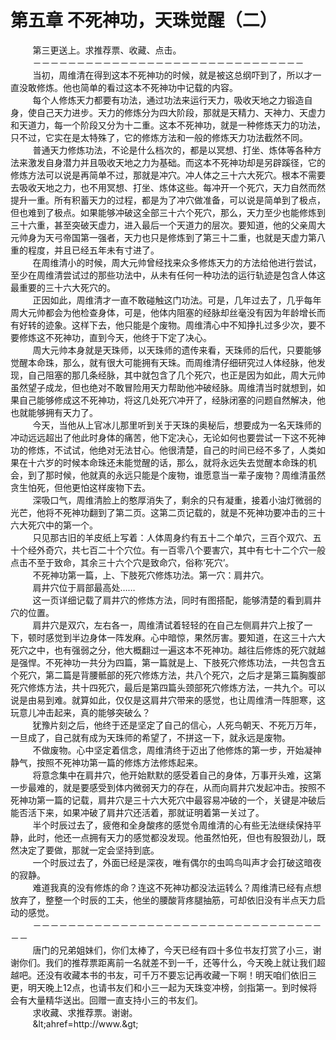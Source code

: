 <h1>第五章 不死神功，天珠觉醒（二）</h1>
<div id="content">&nbsp&nbsp&nbsp&nbsp&nbsp&nbsp&nbsp&nbsp
 第三更送上。求推荐票、收藏、点击。
 <br/>&nbsp&nbsp&nbsp&nbsp&nbsp&nbsp&nbsp&nbsp
 －－－－－－－－－－－－－－－－－－－－－－－－－－－－－－－
 <br/>&nbsp&nbsp&nbsp&nbsp&nbsp&nbsp&nbsp&nbsp
 当初，周维清在得到这本不死神功的时候，就是被这总纲吓到了，所以才一直没敢修炼。他也简单的看过这本不死神功中记载的内容。
 <br/>&nbsp&nbsp&nbsp&nbsp&nbsp&nbsp&nbsp&nbsp
 每个人修炼天力都要有功法，通过功法来运行天力，吸收天地之力锻造自身，使自己天力进步。天力的修炼分为四大阶段，那就是天精力、天神力、天虚力和天道力，每一个阶段又分为十二重。这本不死神功，就是一种修炼天力的功法，只不过，它实在是太特殊了，它的修炼方法和一般的修炼天力功法截然不同。
 <br/>&nbsp&nbsp&nbsp&nbsp&nbsp&nbsp&nbsp&nbsp
 普通天力修炼功法，不论是什么档次的，都是以冥想、打坐、炼体等各种方法来激发自身潜力并且吸收天地之力为基础。而这本不死神功却是另辟蹊径，它的修炼方法可以说是再简单不过，那就是冲穴。冲人体之三十六大死穴。根本不需要去吸收天地之力，也不用冥想、打坐、炼体这些。每冲开一个死穴，天力自然而然提升一重。所有积蓄天力的过程，都是为了冲穴做准备，可以说是简单到了极点，但也难到了极点。如果能够冲破这全部三十六个死穴，那么，天力至少也能修炼到三十六重，甚至突破天虚力，进入最后一个天道力的层次。要知道，他的父亲周大元帅身为天弓帝国第一强者，天力也只是修炼到了第三十二重，也就是天虚力第八重的程度，并且已经五年未有寸进了。
 <br/>&nbsp&nbsp&nbsp&nbsp&nbsp&nbsp&nbsp&nbsp
 在周维清小的时候，周大元帅曾经找来众多修炼天力的方法给他进行尝试，至少在周维清尝试过的那些功法中，从未有任何一种功法的运行轨迹是包含人体这最重要的三十六大死穴的。
 <br/>&nbsp&nbsp&nbsp&nbsp&nbsp&nbsp&nbsp&nbsp
 正因如此，周维清才一直不敢碰触这门功法。可是，几年过去了，几乎每年周大元帅都会为他检查身体，可是，他体内阻塞的经脉却丝毫没有因为年龄增长而有好转的迹象。这样下去，他只能是个废物。周维清心中不知挣扎过多少次，要不要修炼这不死神功，直到今天，他终于下定了决心。
 <br/>&nbsp&nbsp&nbsp&nbsp&nbsp&nbsp&nbsp&nbsp
 周大元帅本身就是天珠师，以天珠师的遗传来看，天珠师的后代，只要能够觉醒本命珠，那么，就有很大可能拥有天珠。而周维清仔细研究过人体经脉，他发现，自己阻塞的那几条经脉，其中就包含了几个死穴，也正是因为如此，周大元帅虽然望子成龙，但也绝对不敢冒险用天力帮助他冲破经脉。周维清当时就想到，如果自己能够修成这不死神功，将这几处死穴冲开了，经脉闭塞的问题自然解决，他也就能够拥有天力了。
 <br/>&nbsp&nbsp&nbsp&nbsp&nbsp&nbsp&nbsp&nbsp
 今天，当他从上官冰儿那里听到关于天珠的奥秘后，想要成为一名天珠师的冲动远远超出了他此时身体的痛苦，他下定决心，无论如何也要尝试一下这不死神功的修炼，不试试，他绝对无法甘心。他很清楚，自己的时间已经不多了，人类如果在十六岁的时候本命珠还未能觉醒的话，那么，就将永远失去觉醒本命珠的机会，到了那时候，他就真的永远只能是个废物，谁愿意当一辈子废物？周维清虽然贪生怕死，但他更怕这样废物下去。
 <br/>&nbsp&nbsp&nbsp&nbsp&nbsp&nbsp&nbsp&nbsp
 深吸口气，周维清脸上的憨厚消失了，剩余的只有凝重，接着小油灯微弱的光芒，他将不死神功翻到了第二页。这第二页记载的，就是不死神功要冲击的三十六大死穴中的第一个。
 <br/>&nbsp&nbsp&nbsp&nbsp&nbsp&nbsp&nbsp&nbsp
 只见那古旧的羊皮纸上写着：人体周身约有五十二个单穴，三百个双穴、五十个经外奇穴，共七百二十个穴位。有一百零八个要害穴，其中有七十二个穴一般点击不至于致命，其余三十六个穴是致命穴，俗称‘死穴’。
 <br/>&nbsp&nbsp&nbsp&nbsp&nbsp&nbsp&nbsp&nbsp
 不死神功第一篇，上、下肢死穴修炼功法。第一穴：肩井穴。
 <br/>&nbsp&nbsp&nbsp&nbsp&nbsp&nbsp&nbsp&nbsp
 肩井穴位于肩部最高处……
 <br/>&nbsp&nbsp&nbsp&nbsp&nbsp&nbsp&nbsp&nbsp
 这一页详细记载了肩井穴的修炼方法，同时有图搭配，能够清楚的看到肩井穴的位置。
 <br/>&nbsp&nbsp&nbsp&nbsp&nbsp&nbsp&nbsp&nbsp
 肩井穴是双穴，左右各一，周维清试着轻轻的在自己左侧肩井穴上按了一下，顿时感觉到半边身体一阵发麻。心中暗惊，果然厉害。要知道，在这三十六大死穴之中，也有强弱之分，他大概翻过一遍这本不死神功。越往后修炼的死穴就越是强悍。不死神功一共分为四篇，第一篇就是上、下肢死穴修炼功法，一共包含五个死穴，第二篇是背腰骶部的死穴修炼方法，共八个死穴，之后才是第三篇胸腹部死穴修炼方法，共十四死穴，最后是第四篇头颈部死穴修炼方法，一共九个。可以说是由易到难。就算如此，仅仅是这肩井穴带来的感觉，也让周维清一阵胆寒，这玩意儿冲击起来，真的能够突破么？
 <br/>&nbsp&nbsp&nbsp&nbsp&nbsp&nbsp&nbsp&nbsp
 犹豫片刻之后，他终于还是坚定了自己的信心，人死鸟朝天、不死万万年，一旦成了，自己就有成为天珠师的希望了，不拼这一下，就永远是废物。
 <br/>&nbsp&nbsp&nbsp&nbsp&nbsp&nbsp&nbsp&nbsp
 不做废物。心中坚定着信念，周维清终于迈出了他修炼的第一步，开始凝神静气，按照不死神功第一篇的修炼方法修炼起来。
 <br/>&nbsp&nbsp&nbsp&nbsp&nbsp&nbsp&nbsp&nbsp
 将意念集中在肩井穴，他开始默默的感受着自己的身体，万事开头难，这第一步最难的，就是要感受到体内微弱天力的存在，从而向肩井穴发起冲击。按照不死神功第一篇的记载，肩井穴是三十六大死穴中最容易冲破的一个，关键是冲破后能否活下来，如果冲破了肩井穴还活着，那就证明着第一关过了。
 <br/>&nbsp&nbsp&nbsp&nbsp&nbsp&nbsp&nbsp&nbsp
 半个时辰过去了，疲倦和全身酸疼的感觉令周维清的心有些无法继续保持平静，此时，他还一点拥有天力的感觉都没发现。他虽然怕死，但也有股狠劲儿，既然决定了要做，那就一定会坚持到底。
 <br/>&nbsp&nbsp&nbsp&nbsp&nbsp&nbsp&nbsp&nbsp
 一个时辰过去了，外面已经是深夜，唯有偶尔的虫鸣鸟叫声才会打破这暗夜的寂静。
 <br/>&nbsp&nbsp&nbsp&nbsp&nbsp&nbsp&nbsp&nbsp
 难道我真的没有修炼的命？连这不死神功都没法运转么？周维清已经有点想放弃了，整整一个时辰的工夫，他坐的腰酸背疼腿抽筋，可却依旧没有半点天力启动的感觉。
 <br/>&nbsp&nbsp&nbsp&nbsp&nbsp&nbsp&nbsp&nbsp
 －－－－－－－－－－－－－－－－－－－－－－－－－－－－－－－－－－－
 <br/>&nbsp&nbsp&nbsp&nbsp&nbsp&nbsp&nbsp&nbsp
 唐门的兄弟姐妹们，你们太棒了，今天已经有四十多位书友打赏了小三，谢谢你们。我们的推荐票距离前一名就差不到一千，还等什么，今天晚上就让我们超越吧。还没有收藏本书的书友，可千万不要忘记再收藏一下啊！明天咱们依旧三更，明天晚上12点，也请书友们和小三一起为天珠变冲榜，剑指第一。到时候将会有大量精华送出。回赠一直支持小三的书友们。
 <br/>&nbsp&nbsp&nbsp&nbsp&nbsp&nbsp&nbsp&nbsp
 求收藏、求推荐票。谢谢。
 <br/>&nbsp&nbsp&nbsp&nbsp&nbsp&nbsp&nbsp&nbsp
 &amp;lt;ahref=http://www.&amp;gt;&nbsp&nbsp&nbsp&nbsp&nbsp&nbsp&nbsp&nbsp
</div>
